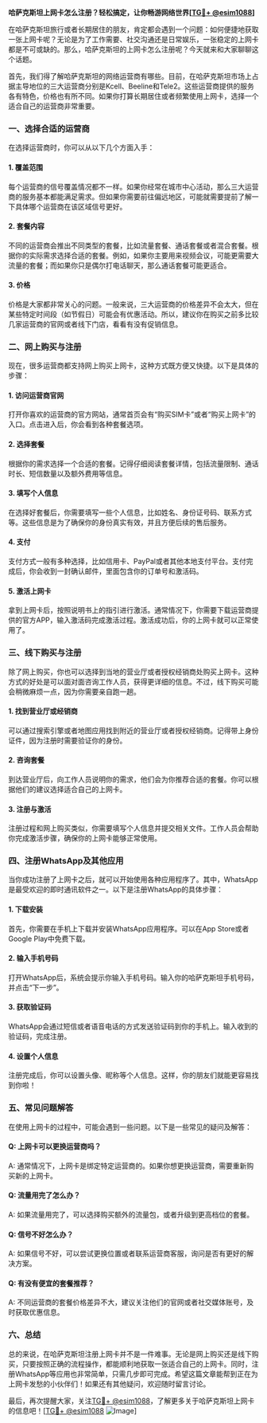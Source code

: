 **哈萨克斯坦上网卡怎么注册？轻松搞定，让你畅游网络世界[[TG💪+ @esim1088](https://t.me/s/esim1088)]**

在哈萨克斯坦旅行或者长期居住的朋友，肯定都会遇到一个问题：如何便捷地获取一张上网卡呢？无论是为了工作需要、社交沟通还是日常娱乐，一张稳定的上网卡都是不可或缺的。那么，哈萨克斯坦的上网卡怎么注册呢？今天就来和大家聊聊这个话题。

首先，我们得了解哈萨克斯坦的网络运营商有哪些。目前，在哈萨克斯坦市场上占据主导地位的三大运营商分别是Kcell、Beeline和Tele2。这些运营商提供的服务各有特色，价格也有所不同。如果你打算长期居住或者频繁使用上网卡，选择一个适合自己的运营商非常重要。

### **一、选择合适的运营商**

在选择运营商时，你可以从以下几个方面入手：

#### **1. 覆盖范围**
每个运营商的信号覆盖情况都不一样。如果你经常在城市中心活动，那么三大运营商的服务基本都能满足需求。但如果你需要前往偏远地区，可能就需要提前了解一下具体哪个运营商在该区域信号更好。

#### **2. 套餐内容**
不同的运营商会推出不同类型的套餐，比如流量套餐、通话套餐或者混合套餐。根据你的实际需求选择合适的套餐。例如，如果你主要用来视频会议，可能更需要大流量的套餐；而如果你只是偶尔打电话聊天，那么通话套餐可能更适合。

#### **3. 价格**
价格是大家都非常关心的问题。一般来说，三大运营商的价格差异不会太大，但在某些特定时间段（如节假日）可能会有优惠活动。所以，建议你在购买之前多比较几家运营商的官网或者线下门店，看看有没有促销信息。

### **二、网上购买与注册**

现在，很多运营商都支持网上购买上网卡，这种方式既方便又快捷。以下是具体的步骤：

#### **1. 访问运营商官网**
打开你喜欢的运营商的官方网站，通常首页会有“购买SIM卡”或者“购买上网卡”的入口。点击进入后，你会看到各种套餐选项。

#### **2. 选择套餐**
根据你的需求选择一个合适的套餐。记得仔细阅读套餐详情，包括流量限制、通话时长、短信数量以及额外费用等信息。

#### **3. 填写个人信息**
在选择好套餐后，你需要填写一些个人信息，比如姓名、身份证号码、联系方式等。这些信息是为了确保你的身份真实有效，并且方便后续的售后服务。

#### **4. 支付**
支付方式一般有多种选择，比如信用卡、PayPal或者其他本地支付平台。支付完成后，你会收到一封确认邮件，里面包含你的订单号和激活码。

#### **5. 激活上网卡**
拿到上网卡后，按照说明书上的指引进行激活。通常情况下，你需要下载运营商提供的官方APP，输入激活码完成激活过程。激活成功后，你的上网卡就可以正常使用了。

### **三、线下购买与注册**

除了网上购买，你也可以选择到当地的营业厅或者授权经销商处购买上网卡。这种方式的好处是可以面对面咨询工作人员，获得更详细的信息。不过，线下购买可能会稍微麻烦一点，因为你需要亲自跑一趟。

#### **1. 找到营业厅或经销商**
可以通过搜索引擎或者地图应用找到附近的营业厅或者授权经销商。记得带上身份证件，因为注册时需要验证你的身份。

#### **2. 咨询套餐**
到达营业厅后，向工作人员说明你的需求，他们会为你推荐合适的套餐。你可以根据他们的建议选择适合自己的上网卡。

#### **3. 注册与激活**
注册过程和网上购买类似，你需要填写个人信息并提交相关文件。工作人员会帮助你完成激活步骤，确保你的上网卡能够正常使用。

### **四、注册WhatsApp及其他应用**

当你成功注册了上网卡之后，就可以开始使用各种应用程序了。其中，WhatsApp是最受欢迎的即时通讯软件之一。以下是注册WhatsApp的具体步骤：

#### **1. 下载安装**
首先，你需要在手机上下载并安装WhatsApp应用程序。可以在App Store或者Google Play中免费下载。

#### **2. 输入手机号码**
打开WhatsApp后，系统会提示你输入手机号码。输入你的哈萨克斯坦手机号码，并点击“下一步”。

#### **3. 获取验证码**
WhatsApp会通过短信或者语音电话的方式发送验证码到你的手机上。输入收到的验证码，完成注册。

#### **4. 设置个人信息**
注册完成后，你可以设置头像、昵称等个人信息。这样，你的朋友们就能更容易找到你啦！

### **五、常见问题解答**

在使用上网卡的过程中，可能会遇到一些问题。以下是一些常见的疑问及解答：

#### **Q: 上网卡可以更换运营商吗？**
A: 通常情况下，上网卡是绑定特定运营商的。如果你想更换运营商，需要重新购买新的上网卡。

#### **Q: 流量用完了怎么办？**
A: 如果流量用完了，可以选择购买额外的流量包，或者升级到更高档位的套餐。

#### **Q: 信号不好怎么办？**
A: 如果信号不好，可以尝试更换位置或者联系运营商客服，询问是否有更好的解决方案。

#### **Q: 有没有便宜的套餐推荐？**
A: 不同运营商的套餐价格差异不大，建议关注他们的官网或者社交媒体账号，及时获取优惠信息。

### **六、总结**

总的来说，在哈萨克斯坦注册上网卡并不是一件难事。无论是网上购买还是线下购买，只要按照正确的流程操作，都能顺利地获取一张适合自己的上网卡。同时，注册WhatsApp等应用也非常简单，只需几步即可完成。希望这篇文章能帮到正在为上网卡发愁的小伙伴们！如果还有其他疑问，欢迎随时留言讨论。

最后，再次提醒大家，关注[TG💪+ @esim1088](https://t.me/s/esim1088)，了解更多关于哈萨克斯坦上网卡的信息吧！[[TG💪+ @esim1088](https://t.me/s/esim1088) ![Image](https://i.postimg.cc/4NQfJmqS/Snipaste-2025-05-13-00-14-12.png)]